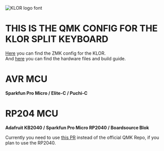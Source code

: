 <picture>
  <source media="(prefers-color-scheme: dark)" srcset="/docs/images/klor-font-logo-dark">
  <source media="(prefers-color-scheme: light)" srcset="/docs/images/klor-font-logo-bright">
  <img alt="KLOR logo font" src="/docs/images/klor-font-logo-bright">
</picture>

# THIS IS THE QMK CONFIG FOR THE KLOR SPLIT KEYBOARD

[Here](https://github.com/GEIGEIGEIST/zmk-config-klor) you can find the ZMK config for the KLOR.\
And [here](https://github.com/GEIGEIGEIST/klor) you can find the hardware files and build guide.


# AVR MCU
**Sparkfun Pro Micro / Elite-C / Puchi-C**




# RP204 MCU
**Adafruit KB2040 / Sparkfun Pro Micro RP2040 / Boardsource Blok**

Currently you need to use [this PR](https://github.com/KarlK90/qmk_firmware/tree/feature/raspberry-pi-rp2040-support) instead of the official QMK Repo, if you plan to use the RP2040. 

